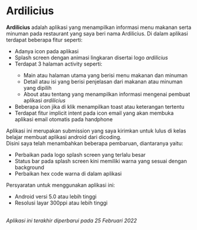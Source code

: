 # Ardilicius
<b>Ardilicius</b> adalah aplikasi yang menampilkan informasi menu makanan serta minuman pada restaurant yang saya beri nama Ardilicius. Di dalam aplikasi terdapat beberapa fitur seperti:
<ul>
  <li>Adanya icon pada aplikasi</li>
  <li>Splash screen dengan animasi lingkaran disertai logo <i>ardilicius</i></li>
  <li>Terdapat 3 halaman activity seperti:</li>
    <ul>
      <li>Main atau halaman utama yang berisi menu makanan dan minuman</li>
      <li>Detail atau isi yang berisi penjelasan dari makanan atau minuman yang dipilih</li>
      <li>About atau tentang yang menampilkan informasi mengenai pembuat aplikasi <i>ardilicius</i></li>
    </ul>
  <li>Beberapa icon jika di klik menampilkan toast atau keterangan tertentu</li>
  <li>Terdapat fitur implicit intent pada icon email yang akan membuka aplikasi email otomatis pada handphone</li>
</ul> 
Aplikasi ini merupakan submission yang saya kirimkan untuk lulus di kelas belajar membuat aplikasi android dari <a https="https://www.dicoding.com/">dicoding</a>.
<br>Disini saya telah menambahkan beberapa pembaruan, diantaranya yaitu:</br>
<ul>
  <li>Perbaikan pada logo splash screen yang terlalu besar</li>
  <li>Status bar pada splash screen kini memiliki warna yang sesuai dengan background</li>
  <li>Perbaikan hex code warna di dalam aplikasi</li>
</ul>
Persyaratan untuk menggunakan aplikasi ini:
<ul>
  <li>Android versi 5.0 atau lebih tinggi</li>
  <li>Resolusi layar 300ppi atau lebih tinggi</li>
</ul>
<br><i>Aplikasi ini terakhir diperbarui pada 25 Februari 2022</i>
